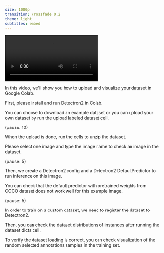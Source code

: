 ```yaml
---
size: 1080p
transition: crossfade 0.2
theme: light
subtitles: embed
---
```


![](upload_and_visulization_dataset.mp4)

In this video, we'll show you how to upload and visualize your dataset in Google Colab.

First, please install and run Detectron2 in Colab. 


You can choose to download an example dataset or you can upload your own dataset by run the upload labeled dataset cell. 

(pause: 10)

When the upload is done, run the cells to unzip the dataset.

Please select one image and type the image name to check an image in the dataset. 

(pause: 5)

Then, we create a Detectron2 config and a Detectron2 DefaultPredictor to run inference on this image.

You can check that the default predictor with pretrained weights from COCO dataset does not work well
for this example image. 

(pause: 5)

In order to train on a custom dataset, we need to register the dataset to Detectron2. 

Then, you can check the dataset distributions of instances after running the dataset dicts cell. 

To verify the dataset loading is correct, you can check visualization of the random selected annotations samples in the training set. 
 


